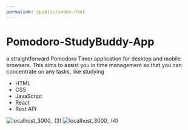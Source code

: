 ```yaml
---
permalink: /public/index.html
---
```

# Pomodoro-StudyBuddy-App
  a straightforward Pomodoro Timer application for desktop and mobile browsers. This aims to assist you in time management so that you can concentrate on any tasks, like studying

* HTML
* CSS
* JavaScript
* React
* Rest API

![localhost_3000_ (3)](https://user-images.githubusercontent.com/91674419/213916248-4245e163-41f3-4565-a958-ee073ce8e103.png)
![localhost_3000_ (4)](https://user-images.githubusercontent.com/91674419/213916249-f9dedb25-25b4-490b-8909-d599490310d0.png)
